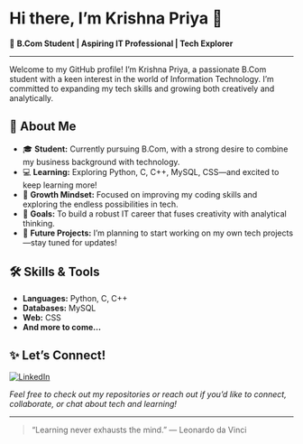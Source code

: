 # Hi there, I’m Krishna Priya 👋

🌟 **B.Com Student | Aspiring IT Professional | Tech Explorer**

---

Welcome to my GitHub profile! I’m Krishna Priya, a passionate B.Com student with a keen interest in the world of Information Technology. I’m committed to expanding my tech skills and growing both creatively and analytically.

## 🚀 About Me

- 🎓 **Student:** Currently pursuing B.Com, with a strong desire to combine my business background with technology.
- 💻 **Learning:** Exploring Python, C, C++, MySQL, CSS—and excited to keep learning more!
- 🌱 **Growth Mindset:** Focused on improving my coding skills and exploring the endless possibilities in tech.
- 🎯 **Goals:** To build a robust IT career that fuses creativity with analytical thinking.
- 🔭 **Future Projects:** I’m planning to start working on my own tech projects—stay tuned for updates!

## 🛠️ Skills & Tools

- **Languages:** Python, C, C++
- **Databases:** MySQL
- **Web:** CSS
- **And more to come…**

## ✨ Let’s Connect!

[![LinkedIn](https://img.shields.io/badge/LinkedIn-blue?logo=linkedin&logoColor=white)](https://linkedin.com/in/krishna-priya-375842350)

*Feel free to check out my repositories or reach out if you’d like to connect, collaborate, or chat about tech and learning!*

---

> “Learning never exhausts the mind.” — Leonardo da Vinci
